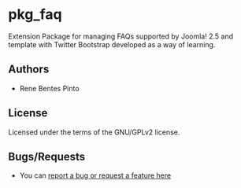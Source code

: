 pkg_faq
=============

Extension Package for managing FAQs supported by Joomla! 2.5 and template with Twitter Bootstrap developed as a way of learning.

## Authors

* Rene Bentes Pinto

## License

Licensed under the terms of the GNU/GPLv2 license.

## Bugs/Requests

* You can [report a bug or request a feature here](http://github.com/renebentes/pkg_faq/issues)
